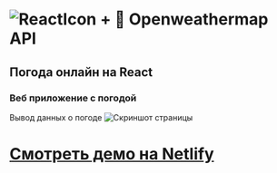 # ![ReactIcon](https://img.shields.io/badge/-React-333333?style=flat&logo=react) + 🌱 Openweathermap API
## Погода онлайн на React
### Веб приложение с погодой
Вывод данных о погоде 
![Скриншот страницы](https://i.imgur.com/FQhDLiV.png)
# [Смотреть демо на Netlify](https://wonderful-haibt-1e0f37.netlify.app/)
